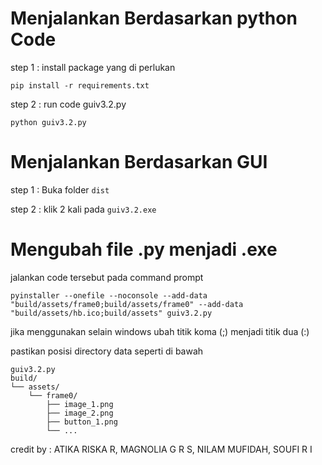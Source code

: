 # Menjalankan Berdasarkan python Code
step 1 : install package yang di perlukan

```pip install -r requirements.txt```

step 2 : run code guiv3.2.py

```python guiv3.2.py```

# Menjalankan Berdasarkan GUI 

step 1 : Buka folder ```dist```

step 2 : klik 2 kali pada ```guiv3.2.exe```

# Mengubah file .py menjadi .exe

jalankan code tersebut pada command prompt

```pyinstaller --onefile --noconsole --add-data "build/assets/frame0;build/assets/frame0" --add-data "build/assets/hb.ico;build/assets" guiv3.2.py```

jika menggunakan selain windows ubah titik koma (;) menjadi titik dua (:)

pastikan posisi directory data seperti di bawah
```
guiv3.2.py
build/
└── assets/
    └── frame0/
        ├── image_1.png
        ├── image_2.png
        ├── button_1.png
        └── ...
```


credit by : ATIKA RISKA R, MAGNOLIA G R S, NILAM MUFIDAH, SOUFI R I
